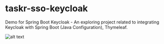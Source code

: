 # taskr-sso-keycloak
Demo for Spring Boot Keycloak - An exploring project related to integrating Keycloak with Spring Boot (Java Configuration), Thymeleaf.

![alt text](https://i.imgur.com/j0wnbb9.gif)


